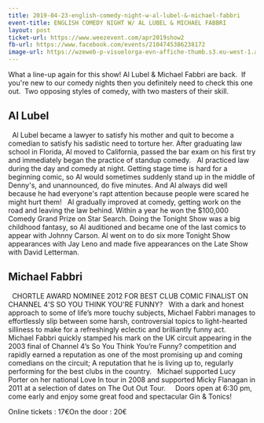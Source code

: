 ```yaml
---
title: 2019-04-23-english-comedy-night-w-al-lubel-&-michael-fabbri
event-title: ENGLISH COMEDY NIGHT W/ AL LUBEL & MICHAEL FABBRI
layout: post
ticket-url: https://www.weezevent.com/apr2019show2
fb-url: https://www.facebook.com/events/2104745386238172
image-url: https://wzeweb-p-visuelorga-evn-affiche-thumb.s3.eu-west-1.amazonaws.com/affiche_377946.thumb53700.1537348448.jpg
---
```

What a line-up again for this show! Al Lubel & Michael Fabbri are back.  If you're new to our comedy nights then you definitely need to check this one out.  Two opposing styles of comedy, with two masters of their skill.
 
## Al Lubel
 
Al Lubel became a lawyer to satisfy his mother and quit to become a comedian to satisfy his sadistic need to torture her. After graduating law school in Florida, Al moved to California, passed the bar exam on his first try and immediately began the practice of standup comedy.
 
Al practiced law during the day and comedy at night. Getting stage time is hard for a beginning comic, so Al would sometimes suddenly stand up in the middle of Denny's, and unannounced, do five minutes. And Al always did well because he had everyone's rapt attention because people were scared he might hurt them!
 
Al gradually improved at comedy, getting work on the road and leaving the law behind. Within a year he won the $100,000 Comedy Grand Prize on Star Search. Doing the Tonight Show was a big childhood fantasy, so Al auditioned and became one of the last comics to appear with Johnny Carson. Al went on to do six more Tonight Show appearances with Jay Leno and made five appearances on the Late Show with David Letterman.
 
## Michael Fabbri
 
CHORTLE AWARD NOMINEE 2012 FOR BEST CLUB COMIC
FINALIST ON CHANNEL 4'S SO YOU THINK YOU'RE FUNNY?
 
With a dark and honest approach to some of life’s more touchy subjects, Michael Fabbri manages to effortlessly slip between some harsh, controversial topics to light-hearted silliness to make for a refreshingly eclectic and brilliantly funny act. 
 
Michael Fabbri quickly stamped his mark on the UK circuit appearing in the 2003 final of Channel 4’s So You Think You’re Funny? competition and rapidly earned a reputation as one of the most promising up and coming comedians on the circuit; A reputation that he is living up to, regularly performing for the best clubs in the country.
 
Michael supported Lucy Porter on her national Love In tour in 2008 and supported Micky Flanagan in 2011 at a selection of dates on The Out Out Tour.
 
 
Doors open at 6:30 pm, come early and enjoy some great food and spectacular Gin & Tonics!

Online tickets : 17€On the door : 20€
